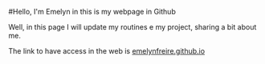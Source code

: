 #Hello, I'm Emelyn in this is my webpage in Github

Well, in this page I will update my routines e my project, sharing a bit about me.


The link to have access in the web is <a href="https://emelynfreire.github.io/"> emelynfreire.github.io</a>
